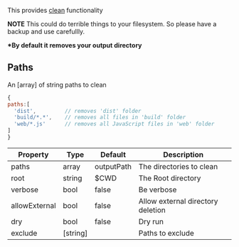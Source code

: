 This provides [clean](https://github.com/johnagan/clean-webpack-plugin) functionality


**NOTE**  This could do terrible things to your filesystem.  So please
have a backup and use carefullly.

**\*By default it removes your output directory**


## Paths
An [array] of string paths to clean

```js static
{
paths:[
  'dist',         // removes 'dist' folder
  'build/*.*',    // removes all files in 'build' folder
  'web/*.js'      // removes all JavaScript files in 'web' folder
]
}
```

| Property      | Type       | Default      | Description                      |
| ------------- | -----------| -------------| ---------------------------------|
| paths         | array      | outputPath   | The directories to clean         |
| root          | string     | $CWD         | The Root directory               |
| verbose       | bool       | false        | Be verbose                       |
| allowExternal | bool       | false        | Allow external directory deletion|
| dry           | bool       | false        | Dry run                          |
| exclude       | [string]   |              | Paths to exclude                 |

